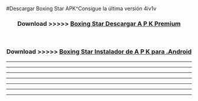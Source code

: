 #Descargar Boxing Star  APK^Consigue la última versión 4iv1v



<div align="center">
<h3>Download >>>>> <a href="https://es-sites.web.app/?es= Boxing Star ">Boxing Star  Descargar A P K Premium</a></h3><br>

<h3>Download >>>>> <a href="https://es-sites.web.app/?es= Boxing Star ">Boxing Star  Instalador de A P K para .Android</a></h3>
</div>


----------------------------------------------------------

----------------------------------------------------------

----------------------------------------------------------

----------------------------------------------------------

----------------------------------------------------------

----------------------------------------------------------

----------------------------------------------------------


